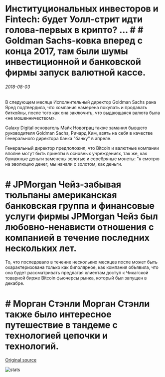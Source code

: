 # Институциональных инвесторов и Fintech: будет Уолл-стрит идти голова-первых в крипто? ... # # Goldman Sachs-ковка вперед с конца 2017, там были шумы инвестиционной и банковской фирмы запуск валютной кассе.

###### 2018-08-03

В следующем месяце Исполнительный директор Goldman Sachs рана Яред подтвердила, что компания намерена покупать и продавать биткойны, после того как она заключить, что выдающаяся валюта была «не мошенничеством».

Galaxy Digital основатель Майк Новограц также заманил бывшего руководителя Goldman Sachs, Ричард Ким, взять на себя в качестве Генерального директора банка "банку" в апреле.

Генеральный директор предположил, что Bitcoin и валютные компании вполне могут быть приняты в основных учреждениях, так же, как бумажные деньги заменены золотые и серебряные монеты: "я смотрю на эволюцию денег, мы начали с золотом, как деньги.

# # JPMorgan Чейз-забывая тюльпаны американская банковская группа и финансовые услуги фирмы JPMorgan Чейз был любовно-ненависти отношения с компанией в течение последних нескольких лет.

То, что последовало в течение нескольких месяцев после может быть охарактеризована только как биполярное, как компания объявила, что она будет рассматривать предлагая клиентам доступ к Чикагской товарной бирже Bitcoin фьючерсы рынка, который был запущен в декабре.

# # Морган Стэнли Морган Стэнли также было интересное путешествие в тандеме с технологией цепочки и технологий.

[Original source](https://cointelegraph.com/news/institutional-investors-and-fintech-will-wall-street-go-head-first-into-crypto)

![stats](https://c.statcounter.com/11760860/0/a89fa40b/1/ "stats")
